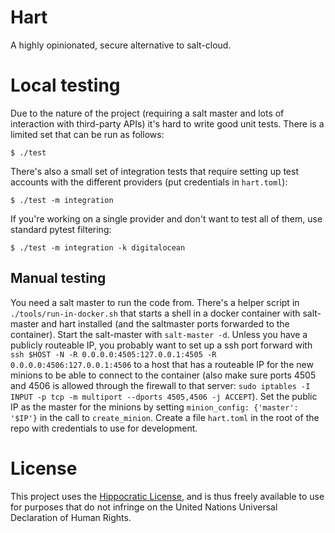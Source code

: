 Hart
====

A highly opinionated, secure alternative to salt-cloud.


Local testing
=============

Due to the nature of the project (requiring a salt master and lots of
interaction with third-party APIs) it's hard to write good unit tests. There is
a limited set that can be run as follows:

    $ ./test

There's also a small set of integration tests that require setting up test
accounts with the different providers (put credentials in `hart.toml`):

    $ ./test -m integration

If you're working on a single provider and don't want to test all of them, use
standard pytest filtering:

    $ ./test -m integration -k digitalocean


## Manual testing

You need a salt master to run the code from. There's a helper script in `./tools/run-in-docker.sh` that starts a shell in a docker container with salt-master and hart installed (and the saltmaster ports forwarded to the container). Start the salt-master with `salt-master -d`. Unless you have a publicly routeable IP, you probably want to set up a ssh port forward with `ssh $HOST -N -R 0.0.0.0:4505:127.0.0.1:4505 -R 0.0.0.0:4506:127.0.0.1:4506` to a host that has a routeable IP for the new minions to be able to connect to the container (also make sure ports 4505 and 4506 is allowed through the firewall to that server: `sudo iptables -I INPUT -p tcp -m multiport --dports 4505,4506 -j ACCEPT`). Set the public IP as the master for the minions by setting `minion_config: {'master': '$IP'}` in the call to `create_minion`. Create a file `hart.toml` in the root of the repo with credentials to use for development.


License
=======

This project uses the [Hippocratic License](https://firstdonoharm.dev/), and is thus freely
available to use for purposes that do not infringe on the United Nations Universal Declaration of
Human Rights.
